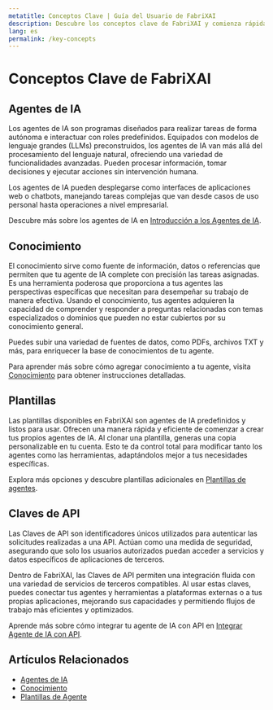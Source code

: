 ```yaml
---
metatitle: Conceptos Clave | Guía del Usuario de FabriXAI
description: Descubre los conceptos clave de FabriXAI y comienza rápidamente.
lang: es
permalink: /key-concepts
---
```


# Conceptos Clave de FabriXAI

## Agentes de IA

Los agentes de IA son programas diseñados para realizar tareas de forma autónoma e interactuar con roles predefinidos. Equipados con modelos de lenguaje grandes (LLMs) preconstruidos, los agentes de IA van más allá del procesamiento del lenguaje natural, ofreciendo una variedad de funcionalidades avanzadas. Pueden procesar información, tomar decisiones y ejecutar acciones sin intervención humana.

Los agentes de IA pueden desplegarse como interfaces de aplicaciones web o chatbots, manejando tareas complejas que van desde casos de uso personal hasta operaciones a nivel empresarial.

Descubre más sobre los agentes de IA en [Introducción a los Agentes de IA](/en-us/ai-agents/).

## Conocimiento

El conocimiento sirve como fuente de información, datos o referencias que permiten que tu agente de IA complete con precisión las tareas asignadas. Es una herramienta poderosa que proporciona a tus agentes las perspectivas específicas que necesitan para desempeñar su trabajo de manera efectiva. Usando el conocimiento, tus agentes adquieren la capacidad de comprender y responder a preguntas relacionadas con temas especializados o dominios que pueden no estar cubiertos por su conocimiento general.

Puedes subir una variedad de fuentes de datos, como PDFs, archivos TXT y más, para enriquecer la base de conocimientos de tu agente.

Para aprender más sobre cómo agregar conocimiento a tu agente, visita [Conocimiento](/en-us/knowledge/) para obtener instrucciones detalladas.

<!-- ## Potenciadores

Los Potenciadores son herramientas que potencian a tus agentes de IA para ejecutar sin problemas una amplia gama de funciones directamente dentro de tu entorno local, sin la necesidad de dependencias de terceros. Aquí tienes algunos ejemplos de Potenciadores: Calculadora, Lector de archivos (por ejemplo, txt, md, pdf, doc, docx, ppt, pptx, xls, xlsx, csv, tsv, xml, json), Ejecutador de código, Raspador web, etc.

-->

## Plantillas

Las plantillas disponibles en FabriXAI son agentes de IA predefinidos y listos para usar. Ofrecen una manera rápida y eficiente de comenzar a crear tus propios agentes de IA. Al clonar una plantilla, generas una copia personalizable en tu cuenta. Esto te da control total para modificar tanto los agentes como las herramientas, adaptándolos mejor a tus necesidades específicas.

Explora más opciones y descubre plantillas adicionales en [Plantillas de agentes](/en-us/agent-templates/).

## Claves de API

Las Claves de API son identificadores únicos utilizados para autenticar las solicitudes realizadas a una API. Actúan como una medida de seguridad, asegurando que solo los usuarios autorizados puedan acceder a servicios y datos específicos de aplicaciones de terceros.

Dentro de FabriXAI, las Claves de API permiten una integración fluida con una variedad de servicios de terceros compatibles. Al usar estas claves, puedes conectar tus agentes y herramientas a plataformas externas o a tus propias aplicaciones, mejorando sus capacidades y permitiendo flujos de trabajo más eficientes y optimizados.

Aprende más sobre cómo integrar tu agente de IA con API en [Integrar Agente de IA con API](/en-us/integrations-api).

## Artículos Relacionados
- [Agentes de IA](/es/ai-agents/)
- [Conocimiento](/es/knowledge/)
- [Plantillas de Agente](/es/agent-templates/)